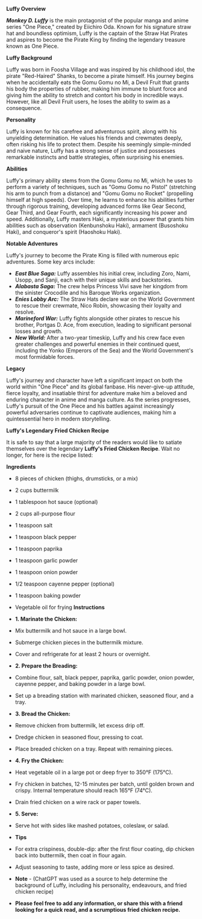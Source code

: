 **Luffy Overview**

***Monkey D. Luffy*** is the main protagonist of the popular manga and anime series "One Piece," created by Eiichiro Oda. Known for his signature straw hat and boundless optimism, Luffy is the captain of the Straw Hat Pirates and aspires to become the Pirate King by finding the legendary treasure known as One Piece.

**Luffy Background**

Luffy was born in Foosha Village and was inspired by his childhood idol, the pirate "Red-Haired" Shanks, to become a pirate himself. His journey begins when he accidentally eats the Gomu Gomu no Mi, a Devil Fruit that grants his body the properties of rubber, making him immune to blunt force and giving him the ability to stretch and contort his body in incredible ways. However, like all Devil Fruit users, he loses the ability to swim as a consequence.

**Personality**

Luffy is known for his carefree and adventurous spirit, along with his unyielding determination. He values his friends and crewmates deeply, often risking his life to protect them. Despite his seemingly simple-minded and naive nature, Luffy has a strong sense of justice and possesses remarkable instincts and battle strategies, often surprising his enemies.

**Abilities**

Luffy's primary ability stems from the Gomu Gomu no Mi, which he uses to perform a variety of techniques, such as "Gomu Gomu no Pistol" (stretching his arm to punch from a distance) and "Gomu Gomu no Rocket" (propelling himself at high speeds). Over time, he learns to enhance his abilities further through rigorous training, developing advanced forms like Gear Second, Gear Third, and Gear Fourth, each significantly increasing his power and speed. Additionally, Luffy masters Haki, a mysterious power that grants him abilities such as observation (Kenbunshoku Haki), armament (Busoshoku Haki), and conqueror's spirit (Haoshoku Haki).

**Notable Adventures**

Luffy's journey to become the Pirate King is filled with numerous epic adventures. Some key arcs include:

- ***East Blue Saga:*** Luffy assembles his initial crew, including Zoro, Nami, Usopp, and Sanji, each with their unique skills and backstories.
- ***Alabasta Saga:*** The crew helps Princess Vivi save her kingdom from the sinister Crocodile and his Baroque Works organization.
- ***Enies Lobby Arc:*** The Straw Hats declare war on the World Government to rescue their crewmate, Nico Robin, showcasing their loyalty and resolve.
- ***Marineford War:*** Luffy fights alongside other pirates to rescue his brother, Portgas D. Ace, from execution, leading to significant personal losses and growth.
- ***New World:*** After a two-year timeskip, Luffy and his crew face even greater challenges and powerful enemies in their continued quest, including the Yonko (Emperors of the Sea) and the World Government's most formidable forces.

**Legacy**

Luffy's journey and character have left a significant impact on both the world within "One Piece" and its global fanbase. His never-give-up attitude, fierce loyalty, and insatiable thirst for adventure make him a beloved and enduring character in anime and manga culture. As the series progresses, Luffy's pursuit of the One Piece and his battles against increasingly powerful adversaries continue to captivate audiences, making him a quintessential hero in modern storytelling.

**Luffy's Legendary Fried Chicken Recipe**

It is safe to say that a large majority of the readers would like to satiate themselves over the legendary **Luffy's Fried Chicken Recipe**. Wait no longer, for here is the recipe listed:

**Ingredients**
- 8 pieces of chicken (thighs, drumsticks, or a mix)
- 2 cups buttermilk
- 1 tablespoon hot sauce (optional)
- 2 cups all-purpose flour
- 1 teaspoon salt
- 1 teaspoon black pepper
- 1 teaspoon paprika
- 1 teaspoon garlic powder
- 1 teaspoon onion powder
- 1/2 teaspoon cayenne pepper (optional)
- 1 teaspoon baking powder
- Vegetable oil for frying
**Instructions**
- **1. Marinate the Chicken:**
- Mix buttermilk and hot sauce in a large bowl.
- Submerge chicken pieces in the buttermilk mixture.
- Cover and refrigerate for at least 2 hours or overnight.
- **2. Prepare the Breading:**
- Combine flour, salt, black pepper, paprika, garlic powder, onion powder, cayenne pepper, and baking powder in a large bowl.
- Set up a breading station with marinated chicken, seasoned flour, and a tray.
- **3. Bread the Chicken:**
- Remove chicken from buttermilk, let excess drip off.
- Dredge chicken in seasoned flour, pressing to coat.
- Place breaded chicken on a tray. Repeat with remaining pieces.
- **4. Fry the Chicken:**
- Heat vegetable oil in a large pot or deep fryer to 350°F (175°C).
- Fry chicken in batches, 12-15 minutes per batch, until golden brown and crispy. Internal temperature should reach 165°F (74°C).
- Drain fried chicken on a wire rack or paper towels.
- **5. Serve:**
- Serve hot with sides like mashed potatoes, coleslaw, or salad.
- **Tips**
- For extra crispiness, double-dip: after the first flour coating, dip chicken back into buttermilk, then coat in flour again.
- Adjust seasoning to taste, adding more or less spice as desired.
- **Note** - (ChatGPT was used as a source to help determine the background of Luffy, including his personality, endeavours, and fried chicken recipe)

- **Please feel free to add any information, or share this with a friend looking for a quick read, and a scrumptious fried chicken recipe.**

